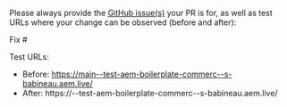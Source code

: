 Please always provide the [GitHub issue(s)](../issues) your PR is for, as well as test URLs where your change can be observed (before and after):

Fix #<gh-issue-id>

Test URLs:
- Before: https://main--test-aem-boilerplate-commerc--s-babineau.aem.live/
- After: https://<branch>--test-aem-boilerplate-commerc--s-babineau.aem.live/
